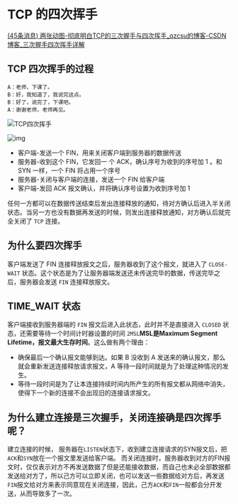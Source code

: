 #  TCP 的四次挥手

[(45条消息) 两张动图-彻底明白TCP的三次握手与四次挥手_qzcsu的博客-CSDN博客_三次握手四次挥手详解](https://blog.csdn.net/qzcsu/article/details/72861891)

##  TCP 四次挥手的过程

```
A：老师，下课了。
B：好，我知道了，我说完这点。
B：好了，说完了，下课吧。
A：谢谢老师，老师再见。
```



![TCP四次挥手](https://gitee.com/AD-Gai-Code/pic-go/raw/master/202110221718880.png)

![img](https://gitee.com/AD-Gai-Code/pic-go/raw/master/202110221719391.jpeg)

- 客户端-发送一个 FIN，用来关闭客户端到服务器的数据传送
- 服务器-收到这个 FIN，它发回一 个 ACK，确认序号为收到的序号加 1 。和 SYN 一样，一个 FIN 将占用一个序号
- 服务器-关闭与客户端的连接，发送一个 FIN 给客户端
- 客户端-发回 ACK 报文确认，并将确认序号设置为收到序号加 1

任何一方都可以在数据传送结束后发出连接释放的通知，待对方确认后进入半关闭状态。当另一方也没有数据再发送的时候，则发出连接释放通知，对方确认后就完全关闭了 `TCP` 连接。

##  为什么要四次挥手

客户端发送了 FIN 连接释放报文之后，服务器收到了这个报文，就进入了 `CLOSE-WAIT` 状态。这个状态是为了让服务器端发送还未传送完毕的数据，传送完毕之后，服务器会发送 `FIN` 连接释放报文。

##  TIME_WAIT 状态

客户端接收到服务器端的 `FIN` 报文后进入此状态，此时并不是直接进入 `CLOSED` 状态，还需要等待一个时间计时器设置的时间 `2MSL`**MSL是Maximum Segment Lifetime，报文最大生存时间**。这么做有两个理由：

- 确保最后一个确认报文能够到达。如果 B 没收到 A 发送来的确认报文，那么就会重新发送连接释放请求报文，A 等待一段时间就是为了处理这种情况的发生。
- 等待一段时间是为了让本连接持续时间内所产生的所有报文都从网络中消失，使得下一个新的连接不会出现旧的连接请求报文。

##  为什么建立连接是三次握手，关闭连接确是四次挥手呢？

建立连接的时候， 服务器在`LISTEN`状态下，收到建立连接请求的SYN报文后，把`ACK`和`SYN`放在一个报文里发送给客户端。
而关闭连接时，服务器收到对方的FIN报文时，仅仅表示对方不再发送数据了但是还能接收数据，而自己也未必全部数据都发送给对方了，所以己方可以立即关闭，也可以发送一些数据给对方后，再发送`FIN`报文给对方来表示同意现在关闭连接，因此，己方`ACK`和`FIN`一般都会分开发送，从而导致多了一次。

